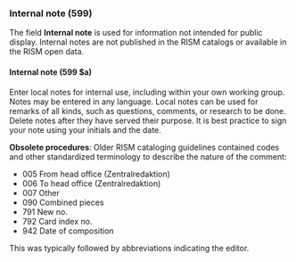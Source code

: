 ### Internal note (599)

The field **Internal note** is used for information not intended for public display. Internal notes are not published in the RISM catalogs or available in the RISM open data.

#### Internal note (599 $a)

Enter local notes for internal use, including within your own working group. Notes may be entered in any language. Local notes can be used for remarks of all kinds, such as questions, comments, or research to be done. Delete notes after they have served their purpose. It is best practice to sign your note using your initials and the date.

**Obsolete procedures**: Older RISM cataloging guidelines contained codes and other standardized terminology to describe the nature of the comment:
- 005 From head office (Zentralredaktion)
- 006 To head office (Zentralredaktion)
- 007 Other
- 090 Combined pieces
- 791 New no.
- 792 Card index no.
- 942 Date of composition

This was typically followed by abbreviations indicating the editor.
